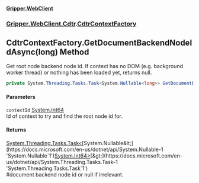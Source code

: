#### [Gripper.WebClient](index 'index')
### [Gripper.WebClient.Cdtr](Gripper_WebClient_Cdtr 'Gripper.WebClient.Cdtr').[CdtrContextFactory](Gripper_WebClient_Cdtr_CdtrContextFactory 'Gripper.WebClient.Cdtr.CdtrContextFactory')
## CdtrContextFactory.GetDocumentBackendNodeIdAsync(long) Method
Get root node backend node id. If context has no DOM (e.g. background worker thread) or nothing has been loaded yet, returns null.  
```csharp
private System.Threading.Tasks.Task<System.Nullable<long>> GetDocumentBackendNodeIdAsync(long contextId);
```
#### Parameters
<a name='Gripper_WebClient_Cdtr_CdtrContextFactory_GetDocumentBackendNodeIdAsync(long)_contextId'></a>
`contextId` [System.Int64](https://docs.microsoft.com/en-us/dotnet/api/System.Int64 'System.Int64')  
Id of context to try and find the root node id for.
  
#### Returns
[System.Threading.Tasks.Task&lt;](https://docs.microsoft.com/en-us/dotnet/api/System.Threading.Tasks.Task-1 'System.Threading.Tasks.Task`1')[System.Nullable&lt;](https://docs.microsoft.com/en-us/dotnet/api/System.Nullable-1 'System.Nullable`1')[System.Int64](https://docs.microsoft.com/en-us/dotnet/api/System.Int64 'System.Int64')[&gt;](https://docs.microsoft.com/en-us/dotnet/api/System.Nullable-1 'System.Nullable`1')[&gt;](https://docs.microsoft.com/en-us/dotnet/api/System.Threading.Tasks.Task-1 'System.Threading.Tasks.Task`1')  
#document backend node id or null if irrelevant.
